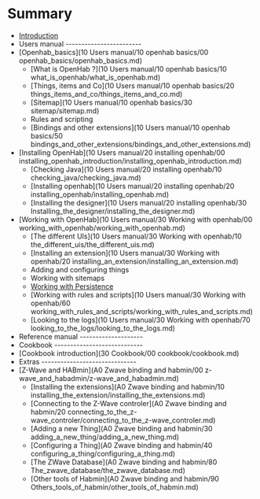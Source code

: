# Summary

* [Introduction](README.md)
* Users manual ------------------------
* [Openhab_basics](10 Users manual/10 openhab basics/00 openhab_basics/openhab_basics.md)
   * [What is OpenHab ?](10 Users manual/10 openhab basics/10 what_is_openhab/what_is_openhab.md)
   * [Things, items and Co](10 Users manual/10 openhab basics/20 things_items_and_co/things_items_and_co.md)
   * [Sitemap](10 Users manual/10 openhab basics/30 sitemap/sitemap.md)
   * Rules and scripting
   * [Bindings and other extensions](10 Users manual/10 openhab basics/50 bindings_and_other_extensions/bindings_and_other_extensions.md)
* [Installing OpenHab](10 Users manual/20 installing openhab/00 installing_openhab_introduction/installing_openhab_introduction.md)
   * [Checking Java](10 Users manual/20 installing openhab/10 checking_java/checking_java.md)
   * [Installing openhab](10 Users manual/20 installing openhab/20 installing_openhab/installing_openhab.md)
   * [Installing the designer](10 Users manual/20 installing openhab/30 Installing_the_designer/installing_the_designer.md)
* [Working with OpenHab](10 Users manual/30 Working with openhab/00 working_with_openhab/working_with_openhab.md)
   * [The different UIs](10 Users manual/30 Working with openhab/10 the_different_uis/the_different_uis.md)
   * [Installing an extension](10 Users manual/30 Working with openhab/20 installing_an_extension/installing_an_extension.md)
   * Adding and configuring things
   * Working with sitemaps
   * [Working with Persistence](working_with_persistence/working_with_persistence.md)
   * [Working with rules and scripts](10 Users manual/30 Working with openhab/60 working_with_rules_and_scripts/working_with_rules_and_scripts.md)
   * [Looking to the logs](10 Users manual/30 Working with openhab/70 looking_to_the_logs/looking_to_the_logs.md)
* Reference manual --------------------
* Cookbook ----------------------------
* [Cookbook introduction](30 Cookbook/00 cookbook/cookbook.md)
* Extras ------------------------------
* [Z-Wave and HABmin](A0 Zwave binding and habmin/00 z-wave_and_habadmin/z-wave_and_habadmin.md)
   * [Installing the extensions](A0 Zwave binding and habmin/10 installing_the_extension/installing_the_extensions.md)
   * [Connecting to the Z-Wave controler](A0 Zwave binding and habmin/20 connecting_to_the_z-wave_controler/connecting_to_the_z-wave_controler.md)
   * [Adding a new Thing](A0 Zwave binding and habmin/30 adding_a_new_thing/adding_a_new_thing.md)
   * [Configuring a Thing](A0 Zwave binding and habmin/40 configuring_a_thing/configuring_a_thing.md)
   * [The ZWave Database](A0 Zwave binding and habmin/80 The_zwave_database/the_zwave_database.md)
   * [Other tools of Habmin](A0 Zwave binding and habmin/90 Others_tools_of_habmin/other_tools_of_habmin.md)

